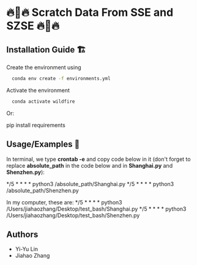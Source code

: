 # 🔥🦀🔥 Scratch Data From SSE and SZSE 🔥🦀🔥


## Installation Guide 🏗️

Create the environment using
```bash
  conda env create -f environments.yml
```
Activate the environment 
```bash
  conda activate wildfire
```

Or:

pip install requirements

## Usage/Examples 🧙
In terminal, we type   **crontab -e**   and copy code below in it (don't forget to replace **absolute_path** in the code below and in **Shanghai.py** and **Shenzhen.py**):


*/5 * * * * python3 /absolute_path/Shanghai.py
*/5 * * * * python3 /absolute_path/Shenzhen.py

In my computer, these are:
*/5 * * * * python3 /Users/jiahaozhang/Desktop/test_bash/Shanghai.py
*/5 * * * * python3 /Users/jiahaozhang/Desktop/test_bash/Shenzhen.py


## Authors
- Yi-Yu Lin
- Jiahao Zhang
